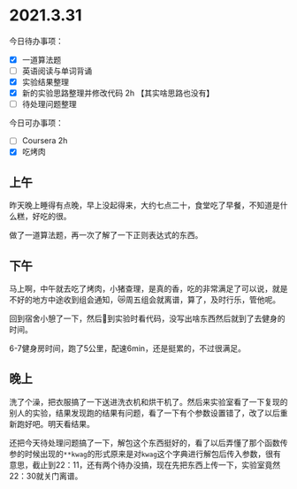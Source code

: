 # 2021.3.31

今日待办事项：

- [x] 一道算法题
- [ ] 英语阅读与单词背诵
- [x] 实验结果整理
- [x] 新的实验思路整理并修改代码 2h 【其实啥思路也没有】
- [ ] 待处理问题整理

今日可办事项：

- [ ] Coursera 2h
- [x] 吃烤肉

## 上午

昨天晚上睡得有点晚，早上没起得来，大约七点二十，食堂吃了早餐，不知道是什么糕，好吃的很。

做了一道算法题，再一次了解了一下正则表达式的东西。

## 下午

马上啊，中午就去吃了烤肉，小猪查理，是真的香，吃的非常满足了可以说，就是不好的地方中途收到组会通知，😿周五组会就离谱，算了，及时行乐，管他呢。

回到宿舍小憩了一下，然后🏃到实验时看代码，没写出啥东西然后就到了去健身的时间。

6-7健身房时间，跑了5公里，配速6min，还是挺累的，不过很满足。

## 晚上

洗了个澡，把衣服搞了一下送进洗衣机和烘干机了。然后来实验室看了一下复现的别人的实验，结果发现跑的结果有问题，看了一下有个参数设置错了，改了以后重新跑好吧。明天看结果。

还把今天待处理问题搞了一下，解包这个东西挺好的，看了以后弄懂了那个函数传参的时候出现的`**kwag`的形式原来是对`kwag`这个字典进行解包后传入参数，很有意思，截止到22：11，还有两个待办没搞，现在先把东西上传一下，实验室竟然22：30就关门离谱。

